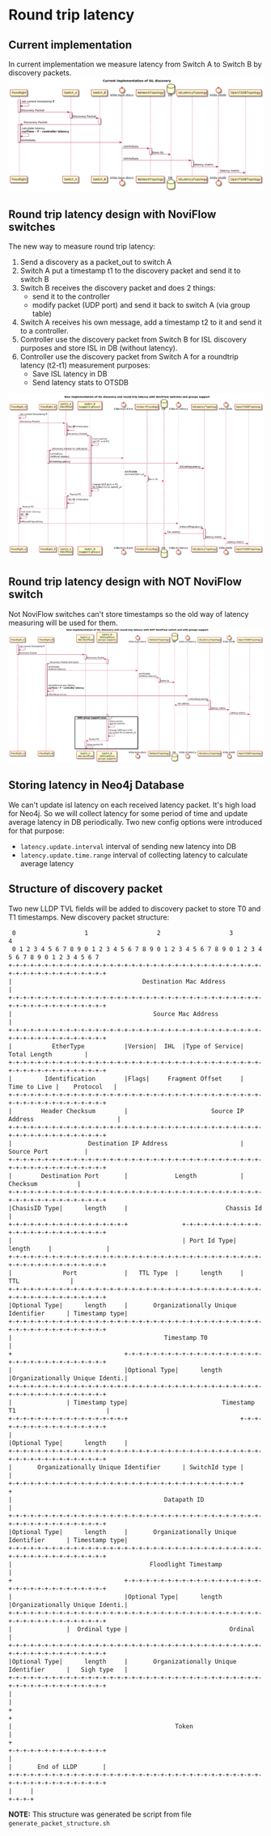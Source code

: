 # Round trip latency

## Current implementation

In current implementation we measure latency from Switch A to Switch B by discovery packets.
![Current latency implementation](current_discovery.png "Current latency implementation")

## Round trip latency design with NoviFlow switches

The new way to measure round trip latency:

1) Send a discovery as a packet_out to switch A
2) Switch A put a timestamp t1 to the discovery packet and send it to switch B
3) Switch B receives the discovery packet and does 2 things: 
    * send it to the controller
    * modify packet (UDP port) and send it back to switch A (via group table)
4) Switch A receives his own message, add a timestamp t2 to it and send it to a controller.
5) Controller use the discovery packet from Switch B for ISL discovery purposes and store ISL in DB (without latency).
6) Controller use the discovery packet from Switch A for a roundtrip latency (t2-t1) measurement purposes:
    * Save ISL latency in DB
    * Send latency stats to OTSDB 

![Round trip latency design](new_discovery_noviflow_with_groups_support.png "Round trip latency design")

## Round trip latency design with NOT NoviFlow switch

Not NoviFlow switches can't store timestamps so the old way of latency measuring will be used for them.
![Round trip latency design for NOW noviflow switches](new_discovery_not_noviflow.png "Round trip latency design for NOT noviflow switches")

## Storing latency in Neo4j Database

We can't update isl latency on each received latency packet. It's high load for Neo4j.
So we will collect latency for some period of time and update average latency in DB periodically. 
Two new config options were introduced for that purpose:

* `latency.update.interval` interval of sending new latency into DB
* `latency.update.time.range` interval of collecting latency to calculate average latency

## Structure of discovery packet

Two new LLDP TVL fields will be added to discovery packet to store T0 and T1 timestamps.
New discovery packet structure:

```
 0                   1                   2                   3                   4              
 0 1 2 3 4 5 6 7 8 9 0 1 2 3 4 5 6 7 8 9 0 1 2 3 4 5 6 7 8 9 0 1 2 3 4 5 6 7 8 9 0 1 2 3 4 5 6 7
+-+-+-+-+-+-+-+-+-+-+-+-+-+-+-+-+-+-+-+-+-+-+-+-+-+-+-+-+-+-+-+-+-+-+-+-+-+-+-+-+-+-+-+-+-+-+-+-+
|                                    Destination Mac Address                                    |
+-+-+-+-+-+-+-+-+-+-+-+-+-+-+-+-+-+-+-+-+-+-+-+-+-+-+-+-+-+-+-+-+-+-+-+-+-+-+-+-+-+-+-+-+-+-+-+-+
|                                       Source Mac Address                                      |
+-+-+-+-+-+-+-+-+-+-+-+-+-+-+-+-+-+-+-+-+-+-+-+-+-+-+-+-+-+-+-+-+-+-+-+-+-+-+-+-+-+-+-+-+-+-+-+-+
|           EtherType           |Version|  IHL  |Type of Service|          Total Length         |
+-+-+-+-+-+-+-+-+-+-+-+-+-+-+-+-+-+-+-+-+-+-+-+-+-+-+-+-+-+-+-+-+-+-+-+-+-+-+-+-+-+-+-+-+-+-+-+-+
|         Identification        |Flags|     Fragment Offset     |  Time to Live |    Protocol   |
+-+-+-+-+-+-+-+-+-+-+-+-+-+-+-+-+-+-+-+-+-+-+-+-+-+-+-+-+-+-+-+-+-+-+-+-+-+-+-+-+-+-+-+-+-+-+-+-+
|        Header Checksum        |                       Source IP Address                       |
+-+-+-+-+-+-+-+-+-+-+-+-+-+-+-+-+-+-+-+-+-+-+-+-+-+-+-+-+-+-+-+-+-+-+-+-+-+-+-+-+-+-+-+-+-+-+-+-+
|                     Destination IP Address                    |          Source Port          |
+-+-+-+-+-+-+-+-+-+-+-+-+-+-+-+-+-+-+-+-+-+-+-+-+-+-+-+-+-+-+-+-+-+-+-+-+-+-+-+-+-+-+-+-+-+-+-+-+
|        Destination Port       |             Length            |            Checksum           |
+-+-+-+-+-+-+-+-+-+-+-+-+-+-+-+-+-+-+-+-+-+-+-+-+-+-+-+-+-+-+-+-+-+-+-+-+-+-+-+-+-+-+-+-+-+-+-+-+
|ChasisID Type|      length     |                           Chassis Id                          |
+-+-+-+-+-+-+-+-+-+-+-+-+-+-+-+-+               +-+-+-+-+-+-+-+-+-+-+-+-+-+-+-+-+-+-+-+-+-+-+-+-+
|                                               | Port Id Type|      length     |               |
+-+-+-+-+-+-+-+-+-+-+-+-+-+-+-+-+-+-+-+-+-+-+-+-+-+-+-+-+-+-+-+-+-+-+-+-+-+-+-+-+-+-+-+-+-+-+-+-+
|              Port             |   TTL Type  |      length     |              TTL              |
+-+-+-+-+-+-+-+-+-+-+-+-+-+-+-+-+-+-+-+-+-+-+-+-+-+-+-+-+-+-+-+-+-+-+-+-+-+-+-+-+-+-+-+-+-+-+-+-+
|Optional Type|      length     |       Organizationally Unique Identifier      | Timestamp type|
+-+-+-+-+-+-+-+-+-+-+-+-+-+-+-+-+-+-+-+-+-+-+-+-+-+-+-+-+-+-+-+-+-+-+-+-+-+-+-+-+-+-+-+-+-+-+-+-+
|                                          Timestamp T0                                         |
+                               +-+-+-+-+-+-+-+-+-+-+-+-+-+-+-+-+-+-+-+-+-+-+-+-+-+-+-+-+-+-+-+-+
|                               |Optional Type|      length     |Organizationally Unique Identi.|
+-+-+-+-+-+-+-+-+-+-+-+-+-+-+-+-+-+-+-+-+-+-+-+-+-+-+-+-+-+-+-+-+-+-+-+-+-+-+-+-+-+-+-+-+-+-+-+-+
|               | Timestamp type|                          Timestamp T1                         |
+-+-+-+-+-+-+-+-+-+-+-+-+-+-+-+-+                               +-+-+-+-+-+-+-+-+-+-+-+-+-+-+-+-+
|                                                               |Optional Type|      length     |
+-+-+-+-+-+-+-+-+-+-+-+-+-+-+-+-+-+-+-+-+-+-+-+-+-+-+-+-+-+-+-+-+-+-+-+-+-+-+-+-+-+-+-+-+-+-+-+-+
|       Organizationally Unique Identifier      | SwitchId type |                               |
+-+-+-+-+-+-+-+-+-+-+-+-+-+-+-+-+-+-+-+-+-+-+-+-+-+-+-+-+-+-+-+-+                               +
|                                          Datapath ID                                          |
+-+-+-+-+-+-+-+-+-+-+-+-+-+-+-+-+-+-+-+-+-+-+-+-+-+-+-+-+-+-+-+-+-+-+-+-+-+-+-+-+-+-+-+-+-+-+-+-+
|Optional Type|      length     |       Organizationally Unique Identifier      | Timestamp type|
+-+-+-+-+-+-+-+-+-+-+-+-+-+-+-+-+-+-+-+-+-+-+-+-+-+-+-+-+-+-+-+-+-+-+-+-+-+-+-+-+-+-+-+-+-+-+-+-+
|                                      Floodlight Timestamp                                     |
+                               +-+-+-+-+-+-+-+-+-+-+-+-+-+-+-+-+-+-+-+-+-+-+-+-+-+-+-+-+-+-+-+-+
|                               |Optional Type|      length     |Organizationally Unique Identi.|
+-+-+-+-+-+-+-+-+-+-+-+-+-+-+-+-+-+-+-+-+-+-+-+-+-+-+-+-+-+-+-+-+-+-+-+-+-+-+-+-+-+-+-+-+-+-+-+-+
|               |  Ordinal type |                            Ordinal                            |
+-+-+-+-+-+-+-+-+-+-+-+-+-+-+-+-+-+-+-+-+-+-+-+-+-+-+-+-+-+-+-+-+-+-+-+-+-+-+-+-+-+-+-+-+-+-+-+-+
|Optional Type|      length     |       Organizationally Unique Identifier      |   Sigh type   |
+-+-+-+-+-+-+-+-+-+-+-+-+-+-+-+-+-+-+-+-+-+-+-+-+-+-+-+-+-+-+-+-+-+-+-+-+-+-+-+-+-+-+-+-+-+-+-+-+
|                                                                                               |
+                                                                                               +
|                                             Token                                             |
+                                                                     +-+-+-+-+-+-+-+-+-+-+-+-+-+
|                                                                     |       End of LLDP       |
+-+-+-+-+-+-+-+-+-+-+-+-+-+-+-+-+-+-+-+-+-+-+-+-+-+-+-+-+-+-+-+-+-+-+-+-+-+-+-+-+-+-+-+-+-+-+-+-+
|     |
+-+-+-+
```

**NOTE:** This structure was generated be script from file `generate_packet_structure.sh`
